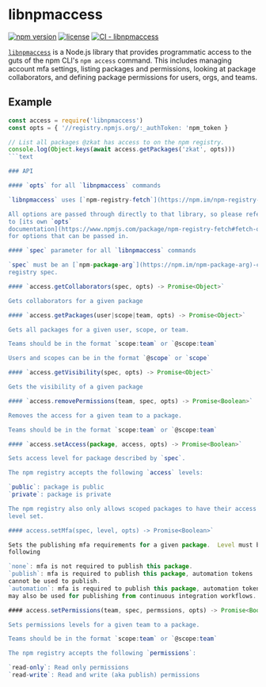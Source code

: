 # libnpmaccess

[![npm version](https://img.shields.io/npm/v/libnpmaccess.svg)](https://npm.im/libnpmaccess)
[![license](https://img.shields.io/npm/l/libnpmaccess.svg)](https://npm.im/libnpmaccess)
[![CI - libnpmaccess](https://github.com/npm/cli/actions/workflows/ci-libnpmaccess.yml/badge.svg)](https://github.com/npm/cli/actions/workflows/ci-libnpmaccess.yml)

[`libnpmaccess`](https://github.com/npm/libnpmaccess) is a Node.js
library that provides programmatic access to the guts of the npm CLI's `npm
access` command. This includes managing account mfa settings, listing
packages and permissions, looking at package collaborators, and defining
package permissions for users, orgs, and teams.

## Example

```javascript
const access = require('libnpmaccess')
const opts = { '//registry.npmjs.org/:_authToken: 'npm_token }

// List all packages @zkat has access to on the npm registry.
console.log(Object.keys(await access.getPackages('zkat', opts)))
```text

### API

#### `opts` for all `libnpmaccess` commands

`libnpmaccess` uses [`npm-registry-fetch`](https://npm.im/npm-registry-fetch).

All options are passed through directly to that library, so please refer
to [its own `opts`
documentation](https://www.npmjs.com/package/npm-registry-fetch#fetch-options)
for options that can be passed in.

#### `spec` parameter for all `libnpmaccess` commands

`spec` must be an [`npm-package-arg`](https://npm.im/npm-package-arg)-compatible
registry spec.

#### `access.getCollaborators(spec, opts) -> Promise<Object>`

Gets collaborators for a given package

#### `access.getPackages(user|scope|team, opts) -> Promise<Object>`

Gets all packages for a given user, scope, or team.

Teams should be in the format `scope:team` or `@scope:team`

Users and scopes can be in the format `@scope` or `scope`

#### `access.getVisibility(spec, opts) -> Promise<Object>`

Gets the visibility of a given package

#### `access.removePermissions(team, spec, opts) -> Promise<Boolean>`

Removes the access for a given team to a package.

Teams should be in the format `scope:team` or `@scope:team`

#### `access.setAccess(package, access, opts) -> Promise<Boolean>`

Sets access level for package described by `spec`.

The npm registry accepts the following `access` levels:

`public`: package is public
`private`: package is private

The npm registry also only allows scoped packages to have their access
level set.

#### access.setMfa(spec, level, opts) -> Promise<Boolean>`

Sets the publishing mfa requirements for a given package.  Level must be one of the
following

`none`: mfa is not required to publish this package.
`publish`: mfa is required to publish this package, automation tokens
cannot be used to publish.
`automation`: mfa is required to publish this package, automation tokens
may also be used for publishing from continuous integration workflows.

#### access.setPermissions(team, spec, permssions, opts) -> Promise<Boolean>`

Sets permissions levels for a given team to a package.

Teams should be in the format `scope:team` or `@scope:team`

The npm registry accepts the following `permissions`:

`read-only`: Read only permissions
`read-write`: Read and write (aka publish) permissions
